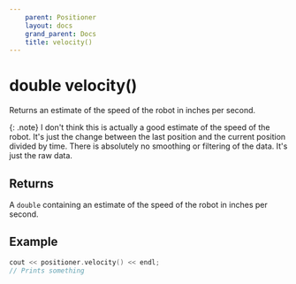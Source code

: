 ```yaml
---
    parent: Positioner
    layout: docs
    grand_parent: Docs
    title: velocity()
---
```

# double velocity()
Returns an estimate of the speed of the robot in inches per second.

{: .note}
I don't think this is actually a good estimate of the speed of the robot. It's just the change between the last position and the current position divided by time. There is absolutely no smoothing or filtering of the data. It's just the raw data.

## Returns
A `double` containing an estimate of the speed of the robot in inches per second.

## Example
```cpp
cout << positioner.velocity() << endl;
// Prints something
```